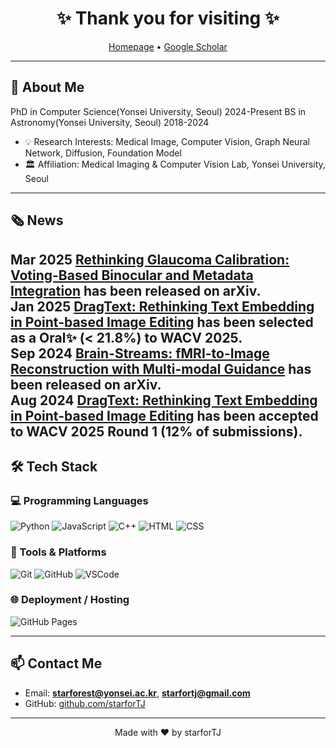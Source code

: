 <h1 align="center">✨ Thank you for visiting ✨</h1>

<p align="center">
  <a href="https://starfortj.github.io/">Homepage</a> • <a href="https://scholar.google.co.kr/citations?user=BvoHdLwAAAAJ&hl=en">Google Scholar</a>
</p>

---

## 👋 About Me
PhD in Computer Science(Yonsei University, Seoul) 2024-Present
BS in Astronomy(Yonsei University, Seoul) 2018-2024

- 💡 Research Interests: Medical Image, Computer Vision, Graph Neural Network, Diffusion, Foundation Model
- 🏛️ Affiliation: Medical Imaging & Computer Vision Lab, Yonsei University, Seoul

---

## 🗞️ News

**Mar 2025** <a href="https://arxiv.org/abs/2503.18642">Rethinking Glaucoma Calibration: Voting-Based Binocular and Metadata Integration</a> has been released on arXiv. <br>
**Jan 2025** <a href="https://arxiv.org/abs/2407.17843">DragText: Rethinking Text Embedding in Point-based Image Editing</a> has been selected as a <b>Oral</b>&#10024; (< 21.8%) to WACV 2025. <br>
**Sep 2024** <a href="https://arxiv.org/abs/2409.12099">Brain-Streams: fMRI-to-Image Reconstruction with Multi-modal Guidance</a> has been released on arXiv. <br>
**Aug 2024** <a href="https://arxiv.org/abs/2407.17843">DragText: Rethinking Text Embedding in Point-based Image Editing</a> has been accepted to WACV 2025 Round 1 (12% of submissions).
---

## 🛠 Tech Stack

### 💻 Programming Languages
![Python](https://img.shields.io/badge/-Python-3776AB?style=flat&logo=python)
![JavaScript](https://img.shields.io/badge/-JavaScript-F7DF1E?style=flat&logo=javascript&logoColor=black)
![C++](https://img.shields.io/badge/-C++-00599C?style=flat&logo=c%2b%2b&logoColor=white)
![HTML](https://img.shields.io/badge/-HTML5-E34F26?style=flat&logo=html5&logoColor=white)
![CSS](https://img.shields.io/badge/-CSS3-1572B6?style=flat&logo=css3)

### 🧰 Tools & Platforms
![Git](https://img.shields.io/badge/-Git-F05032?style=flat&logo=git)
![GitHub](https://img.shields.io/badge/-GitHub-181717?style=flat&logo=github)
![VSCode](https://img.shields.io/badge/-VSCode-007ACC?style=flat&logo=visual-studio-code)

### 🌐 Deployment / Hosting
![GitHub Pages](https://img.shields.io/badge/-GitHub%20Pages-222222?style=flat&logo=githubpages&logoColor=white)

<!-- --- -->

<!-- ## 📈 GitHub Stats

<p align="center">
  <img src="https://github-readme-stats.vercel.app/api?username=starforTJ&show_icons=true&theme=tokyonight" width="48%" />
  <img src="https://github-readme-streak-stats.herokuapp.com/?user=starforTJ&theme=tokyonight" width="48%" />
</p> -->

---

## 📫 Contact Me

- Email: **starforest@yonsei.ac.kr**, **starfortj@gmail.com**
- GitHub: [github.com/starforTJ](https://github.com/starforTJ)

---

<p align="center">
  Made with ❤️ by starforTJ
</p>
